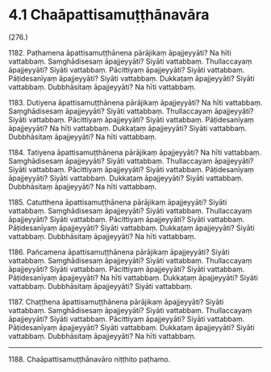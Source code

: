 # 4.1 Chaāpattisamuṭṭhānavāra

(276.)

1182\. Paṭhamena āpattisamuṭṭhānena pārājikaṃ āpajjeyyāti? Na hīti vattabbaṃ. Saṃghādisesaṃ āpajjeyyāti? Siyāti vattabbaṃ. Thullaccayaṃ āpajjeyyāti? Siyāti vattabbaṃ. Pācittiyaṃ āpajjeyyāti? Siyāti vattabbaṃ. Pāṭidesanīyaṃ āpajjeyyāti? Siyāti vattabbaṃ. Dukkaṭaṃ āpajjeyyāti? Siyāti vattabbaṃ. Dubbhāsitaṃ āpajjeyyāti? Na hīti vattabbaṃ.

1183\. Dutiyena āpattisamuṭṭhānena pārājikaṃ āpajjeyyāti? Na hīti vattabbaṃ. Saṃghādisesaṃ āpajjeyyāti? Siyāti vattabbaṃ. Thullaccayaṃ āpajjeyyāti? Siyāti vattabbaṃ. Pācittiyaṃ āpajjeyyāti? Siyāti vattabbaṃ. Pāṭidesanīyaṃ āpajjeyyāti? Na hīti vattabbaṃ. Dukkaṭaṃ āpajjeyyāti? Siyāti vattabbaṃ. Dubbhāsitaṃ āpajjeyyāti? Na hīti vattabbaṃ.

1184\. Tatiyena āpattisamuṭṭhānena pārājikaṃ āpajjeyyāti? Na hīti vattabbaṃ. Saṃghādisesaṃ āpajjeyyāti? Siyāti vattabbaṃ. Thullaccayaṃ āpajjeyyāti? Siyāti vattabbaṃ. Pācittiyaṃ āpajjeyyāti? Siyāti vattabbaṃ. Pāṭidesanīyaṃ āpajjeyyāti? Siyāti vattabbaṃ. Dukkaṭaṃ āpajjeyyāti? Siyāti vattabbaṃ. Dubbhāsitaṃ āpajjeyyāti? Na hīti vattabbaṃ.

1185\. Catutthena āpattisamuṭṭhānena pārājikaṃ āpajjeyyāti? Siyāti vattabbaṃ. Saṃghādisesaṃ āpajjeyyāti? Siyāti vattabbaṃ. Thullaccayaṃ āpajjeyyāti? Siyāti vattabbaṃ. Pācittiyaṃ āpajjeyyāti? Siyāti vattabbaṃ. Pāṭidesanīyaṃ āpajjeyyāti? Siyāti vattabbaṃ. Dukkaṭaṃ āpajjeyyāti? Siyāti vattabbaṃ. Dubbhāsitaṃ āpajjeyyāti? Na hīti vattabbaṃ.

1186\. Pañcamena āpattisamuṭṭhānena pārājikaṃ āpajjeyyāti? Siyāti vattabbaṃ. Saṃghādisesaṃ āpajjeyyāti? Siyāti vattabbaṃ. Thullaccayaṃ āpajjeyyāti? Siyāti vattabbaṃ. Pācittiyaṃ āpajjeyyāti? Siyāti vattabbaṃ. Pāṭidesanīyaṃ āpajjeyyāti? Na hīti vattabbaṃ. Dukkaṭaṃ āpajjeyyāti? Siyāti vattabbaṃ. Dubbhāsitaṃ āpajjeyyāti? Siyāti vattabbaṃ.

1187\. Chaṭṭhena āpattisamuṭṭhānena pārājikaṃ āpajjeyyāti? Siyāti vattabbaṃ. Saṃghādisesaṃ āpajjeyyāti? Siyāti vattabbaṃ. Thullaccayaṃ āpajjeyyāti? Siyāti vattabbaṃ. Pācittiyaṃ āpajjeyyāti? Siyāti vattabbaṃ. Pāṭidesanīyaṃ āpajjeyyāti? Siyāti vattabbaṃ. Dukkaṭaṃ āpajjeyyāti? Siyāti vattabbaṃ. Dubbhāsitaṃ āpajjeyyāti? Na hīti vattabbaṃ.

---

1188\. Chaāpattisamuṭṭhānavāro niṭṭhito paṭhamo.
